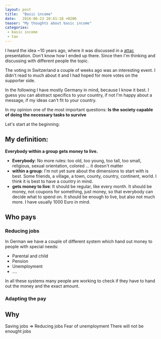 ```yaml
---
layout: post
title:  "Basic income"
date:   2016-06-23 20:41:18 +0200
teaser: "My thoughts about basic income"
categories:
 - basic income
 - tax
---
```


I heard the idea ~10 years ago, where it was discussed in a [attac]
presentation. Don't know how I ended up there. Since then I'm thinking
and discussing with different people the topic.

The voting in Switzerland a couple of weeks ago was an interesting
event. I didn't read to much about it and I had hoped for more votes
on the supporter side.

In the following I have mostly Germany in mind, because I know it best.
I guess you can abstract specifics to your country, if not I'm happy
about a message, if my ideas can't fit to your country.

In my opinion one of the most important questions: __Is the society capable
of doing the necessary tasks to survive__

Let's start at the beginning:

## My definition:
__Everybody within a group gets money to live.__

 - __Everybody__: No more rules: too old, too young, too tall, too small,
   religious, sexual orientation, colored ... it doesn't matter
 - __within a group__: I'm not yet sure about the dimensions to start with is
   best. Some friends, a village, a town, county, country, continent, world.
   I think it is best to have a country in mind.
 - __gets money to live__: It should be regular, like every month. It should
   be money, not coupons for something, just money, so that everybody can
   decide what to spend on. It should be enough to live, but also not much more.
   I have usually 1000 Euro in mind.

## Who pays

### Reducing jobs

In German we have a couple of different system which hand out money to people
with special needs:

 - Parental and child
 - Pension
 - Unemployment
 - ....

In all these systems many people are working to check if they have to hand out
the money and the exact amount.

### Adapting the pay

## Why

Saving jobs => Reducing jobs
Fear of unemployment
There will not be enought jobs



[attac]: http://www.attac.de/
